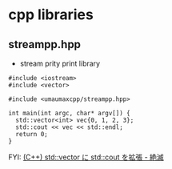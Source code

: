 # cpp libraries

## streampp.hpp
* stream prity print library

```
#include <iostream>
#include <vector>

#include <umaumaxcpp/streampp.hpp>

int main(int argc, char* argv[]) {
  std::vector<int> vec{0, 1, 2, 3};
  std::cout << vec << std::endl;
  return 0;
}
```

FYI: [\(C\+\+\) std::vector に std::cout を拡張 \- 絶滅]( http://chillbrains.hateblo.jp/entry/20170730_vector_cout )
